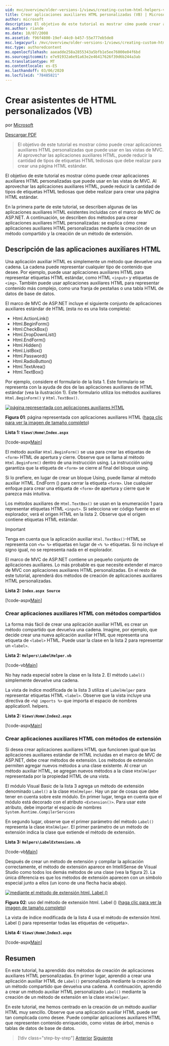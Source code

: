 ```yaml
---
uid: mvc/overview/older-versions-1/views/creating-custom-html-helpers-vb
title: Crear aplicaciones auxiliares HTML personalizadas (VB) | Microsoft Docs
author: microsoft
description: El objetivo de este tutorial es mostrar cómo puede crear aplicaciones auxiliares HTML personalizadas que puede usar en las vistas de MVC. Aprovechando la aplicación auxiliar HTML...
ms.author: riande
ms.date: 10/07/2008
ms.assetid: f96f4800-19ef-44c0-b457-55e777eb5de8
msc.legacyurl: /mvc/overview/older-versions-1/views/creating-custom-html-helpers-vb
msc.type: authoredcontent
ms.openlocfilehash: aaeadde258a2855343a5bfb1e5ee76000e04f6bd
ms.sourcegitcommit: e7e91932a6e91a63e2e46417626f39d6b244a3ab
ms.translationtype: MT
ms.contentlocale: es-ES
ms.lasthandoff: 03/06/2020
ms.locfileid: "78485821"
---
```

# <a name="creating-custom-html-helpers-vb"></a>Crear asistentes de HTML personalizados (VB)

por [Microsoft](https://github.com/microsoft)

[Descargar PDF](https://download.microsoft.com/download/1/1/f/11f721aa-d749-4ed7-bb89-a681b68894e6/ASPNET_MVC_Tutorial_9_VB.pdf)

> El objetivo de este tutorial es mostrar cómo puede crear aplicaciones auxiliares HTML personalizadas que puede usar en las vistas de MVC. Al aprovechar las aplicaciones auxiliares HTML, puede reducir la cantidad de tipos de etiquetas HTML tediosas que debe realizar para crear una página HTML estándar.

El objetivo de este tutorial es mostrar cómo puede crear aplicaciones auxiliares HTML personalizadas que puede usar en las vistas de MVC. Al aprovechar las aplicaciones auxiliares HTML, puede reducir la cantidad de tipos de etiquetas HTML tediosas que debe realizar para crear una página HTML estándar.

En la primera parte de este tutorial, se describen algunas de las aplicaciones auxiliares HTML existentes incluidas con el marco de MVC de ASP.NET. A continuación, se describen dos métodos para crear aplicaciones auxiliares HTML personalizadas: se explica cómo crear aplicaciones auxiliares HTML personalizadas mediante la creación de un método compartido y la creación de un método de extensión.

## <a name="understanding-html-helpers"></a>Descripción de las aplicaciones auxiliares HTML

Una aplicación auxiliar HTML es simplemente un método que devuelve una cadena. La cadena puede representar cualquier tipo de contenido que desee. Por ejemplo, puede usar aplicaciones auxiliares HTML para representar etiquetas HTML estándar, como HTML `<input>` y etiquetas de `<img>`. También puede usar aplicaciones auxiliares HTML para representar contenido más complejo, como una franja de pestañas o una tabla HTML de datos de base de datos.

El marco de MVC de ASP.NET incluye el siguiente conjunto de aplicaciones auxiliares estándar de HTML (esta no es una lista completa):

- Html.ActionLink()
- Html.BeginForm()
- Html.CheckBox()
- Html.DropDownList()
- Html.EndForm()
- Html.Hidden()
- Html.ListBox()
- Html.Password()
- Html.RadioButton()
- Html.TextArea()
- Html.TextBox()

Por ejemplo, considere el formulario de la lista 1. Este formulario se representa con la ayuda de dos de las aplicaciones auxiliares de HTML estándar (vea la ilustración 1). Este formulario utiliza los métodos auxiliares `Html.BeginForm()` y `Html.TextBox()`.

[![página representada con aplicaciones auxiliares HTML](creating-custom-html-helpers-vb/_static/image2.png)](creating-custom-html-helpers-vb/_static/image1.png)

**Figura 01**: página representada con aplicaciones auxiliares HTML ([haga clic para ver la imagen de tamaño completo](creating-custom-html-helpers-vb/_static/image3.png))

**Lista 1: `Views\Home\Index.aspx`**

[!code-aspx[Main](creating-custom-html-helpers-vb/samples/sample1.aspx)]

El método auxiliar `Html.BeginForm()` se usa para crear las etiquetas de `<form>` HTML de apertura y cierre. Observe que se llama al método `Html.BeginForm()` dentro de una instrucción using. La instrucción using garantiza que la etiqueta de `<form>` se cierre al final del bloque using.

Si lo prefiere, en lugar de crear un bloque Using, puede llamar al método auxiliar HTML. EndForm () para cerrar la etiqueta `<form>`. Use cualquier enfoque para crear una etiqueta de `<form>` de apertura y cierre que le parezca más intuitiva.

Los métodos auxiliares de `Html.TextBox()` se usan en la enumeración 1 para representar etiquetas HTML `<input>`. Si selecciona ver código fuente en el explorador, verá el origen HTML en la lista 2. Observe que el origen contiene etiquetas HTML estándar.

> [!IMPORTANT]
> Tenga en cuenta que la aplicación auxiliar `Html.TextBox()`-HTML se representa con `<%= %>` etiquetas en lugar de `<% %>` etiquetas. Si no incluye el signo igual, no se representa nada en el explorador.

El marco de MVC de ASP.NET contiene un pequeño conjunto de aplicaciones auxiliares. Lo más probable es que necesite extender el marco de MVC con aplicaciones auxiliares HTML personalizadas. En el resto de este tutorial, aprenderá dos métodos de creación de aplicaciones auxiliares HTML personalizadas.

**Lista 2: `Index.aspx Source`**

[!code-aspx[Main](creating-custom-html-helpers-vb/samples/sample2.aspx)]

### <a name="creating-html-helpers-with-shared-methods"></a>Crear aplicaciones auxiliares HTML con métodos compartidos

La forma más fácil de crear una aplicación auxiliar HTML es crear un método compartido que devuelva una cadena. Imagine, por ejemplo, que decide crear una nueva aplicación auxiliar HTML que representa una etiqueta de `<label>` HTML. Puede usar la clase en la lista 2 para representar un `<label>`.

**Lista 2: `Helpers\LabelHelper.vb`**

[!code-vb[Main](creating-custom-html-helpers-vb/samples/sample3.vb)]

No hay nada especial sobre la clase en la lista 2. El método `Label()` simplemente devuelve una cadena.

La vista de índice modificada de la lista 3 utiliza el `LabelHelper` para representar etiquetas HTML `<label>`. Observe que la vista incluye una directiva de `<%@ imports %>` que importa el espacio de nombres application1. helpers.

**Lista 2: `Views\Home\Index2.aspx`**

[!code-aspx[Main](creating-custom-html-helpers-vb/samples/sample4.aspx)]

### <a name="creating-html-helpers-with-extension-methods"></a>Crear aplicaciones auxiliares HTML con métodos de extensión

Si desea crear aplicaciones auxiliares HTML que funcionen igual que las aplicaciones auxiliares estándar de HTML incluidas en el marco de MVC de ASP.NET, debe crear métodos de extensión. Los métodos de extensión permiten agregar nuevos métodos a una clase existente. Al crear un método auxiliar HTML, se agregan nuevos métodos a la clase `HtmlHelper` representada por la propiedad HTML de una vista.

El módulo Visual Basic de la lista 3 agrega un método de extensión denominado `Label()` a la clase `HtmlHelper`. Hay un par de cosas que debe tener en cuenta sobre este módulo. En primer lugar, tenga en cuenta que el módulo está decorado con el atributo `<Extension()>`. Para usar este atributo, debe importar el espacio de nombres `System.Runtime.CompilerServices`

En segundo lugar, observe que el primer parámetro del método `Label()` representa la clase `HtmlHelper`. El primer parámetro de un método de extensión indica la clase que extiende el método de extensión.

**Lista 3: `Helpers\LabelExtensions.vb`**

[!code-vb[Main](creating-custom-html-helpers-vb/samples/sample5.vb)]

Después de crear un método de extensión y compilar la aplicación correctamente, el método de extensión aparece en IntelliSense de Visual Studio como todos los demás métodos de una clase (vea la figura 2). La única diferencia es que los métodos de extensión aparecen con un símbolo especial junto a ellos (un icono de una flecha hacia abajo).

[![mediante el método de extensión html. Label ()](creating-custom-html-helpers-vb/_static/image5.png)](creating-custom-html-helpers-vb/_static/image4.png)

**Figura 02**: uso del método de extensión html. Label () ([haga clic para ver la imagen de tamaño completo](creating-custom-html-helpers-vb/_static/image6.png))

La vista de índice modificada de la lista 4 usa el método de extensión html. Label () para representar todas las etiquetas de &lt;etiqueta&gt;.

**Lista 4: `Views\Home\Index3.aspx`**

[!code-aspx[Main](creating-custom-html-helpers-vb/samples/sample6.aspx)]

## <a name="summary"></a>Resumen

En este tutorial, ha aprendido dos métodos de creación de aplicaciones auxiliares HTML personalizadas. En primer lugar, aprendió a crear una aplicación auxiliar HTML de `Label()` personalizada mediante la creación de un método compartido que devuelva una cadena. A continuación, aprendió a crear un método auxiliar HTML personalizado `Label()` mediante la creación de un método de extensión en la clase `HtmlHelper`.

En este tutorial, me hemos centrado en la creación de un método auxiliar HTML muy sencillo. Observe que una aplicación auxiliar HTML puede ser tan complicada como desee. Puede compilar aplicaciones auxiliares HTML que representen contenido enriquecido, como vistas de árbol, menús o tablas de datos de base de datos.

> [!div class="step-by-step"]
> [Anterior](asp-net-mvc-views-overview-vb.md)
> [Siguiente](using-the-tagbuilder-class-to-build-html-helpers-vb.md)
